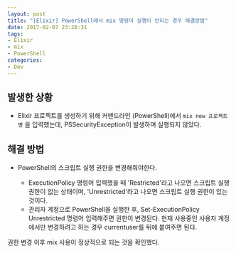 ```yaml
---
layout: post
title: "[Elixir] PowerShell에서 mix 명령어 실행이 안되는 경우 해결방법"
date: 2017-02-07 23:28:31
tags:
- Elixir
- mix
- PowerShell
categories:
- Dev
---
```


## 발생한 상황

* Elixir 프로젝트를 생성하기 위해 커맨드라인 (PowerShell)에서 `mix new 프로젝트명` 을 입력했는데, PSSecurityException이 발생하며 실행되지 않았다.



## 해결 방법

* PowerShell의 스크립트 실행 권한을 변경해줘야한다.

  * ExecutionPolicy 명령어 입력했을 때 'Restricted'라고 나오면 스크립트 실행 권한이 없는 상태이며, 'Unrestricted'라고 나오면 스크립트 실행 권한이 있는 것이다.
  * 관리자 계정으로 PowerShell을 실행한 후, Set-ExecutionPolicy Unrestricted 명령어 입력해주면 권한이 변경된다. 현재 사용중인 사용자 계정에서만 변경하려고 하는 경우 currentuser를 뒤에 붙여주면 된다.

권한 변경 이후 mix 사용이 정상적으로 되는 것을 확인했다.
